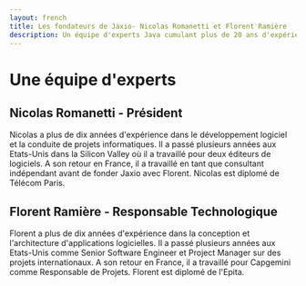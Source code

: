 ```yaml
---
layout: french
title: Les fondateurs de Jaxio- Nicolas Romanetti et Florent Ramière
description: Un équipe d'experts Java cumulant plus de 20 ans d'expérience 
---
```



# Une équipe d'experts

## Nicolas Romanetti - Président

Nicolas a plus de dix années d'expérience dans le développement logiciel et la conduite de projets informatiques.
Il a passé plusieurs années aux Etats-Unis dans la Silicon Valley où il a travaillé pour deux éditeurs de logiciels.
A son retour en France, il a travaillé en tant que consultant indépendant avant de fonder Jaxio avec Florent.
Nicolas est diplomé de Télécom Paris.



## Florent Ramière - Responsable Technologique

Florent a plus de dix années d'expérience dans la conception et l'architecture d'applications logicielles.
Il a passé plusieurs années aux Etats-Unis comme Senior Software Engineer et Project Manager sur des projets internationaux.
A son retour en France, il a travaillé pour Capgemini comme Responsable de Projets.
Florent est diplomé de l'Epita.



